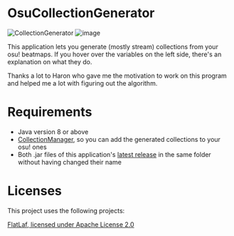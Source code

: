 # OsuCollectionGenerator
![CollectionGenerator](https://user-images.githubusercontent.com/52568586/120831214-9bb7a180-c55f-11eb-80fe-c5ad4a53636a.png)
![image](https://user-images.githubusercontent.com/52568586/120834747-be4bb980-c563-11eb-8274-7d0390e47550.png)


This application lets you generate (mostly stream) collections from your osu! beatmaps.
If you hover over the variables on the left side, there's an explanation on what they do.


Thanks a lot to Haron who gave me the motivation to work on this program and helped me a lot with figuring out the algorithm.

# Requirements
- Java version 8 or above
- [CollectionManager](https://github.com/Piotrekol/CollectionManager), so you can add the generated collections to your osu! ones
- Both .jar files of this application's [latest release](https://github.com/LuzianU/OsuCollectionGenerator/releases/latest) in the same folder without having changed their name

# Licenses
This project uses the following projects:

[FlatLaf](https://github.com/JFormDesigner/FlatLaf),[ licensed under Apache License 2.0](https://github.com/JFormDesigner/FlatLaf/blob/main/LICENSE)
